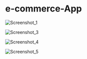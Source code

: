 # e-commerce-App

![Screenshot_1](https://user-images.githubusercontent.com/71128703/220133319-923c5e0f-72b8-4945-858f-6d1082c95f34.png)


![Screenshot_3](https://user-images.githubusercontent.com/71128703/220133349-3dadd995-a3ed-4b64-b82b-b5da743408a5.png)


![Screenshot_4](https://user-images.githubusercontent.com/71128703/220133385-7485b17a-88f4-471f-bbb2-7c513ee3896e.png)


![Screenshot_5](https://user-images.githubusercontent.com/71128703/220133393-fca52a8a-fff6-4272-827f-6c2e2ca8c12d.png)

